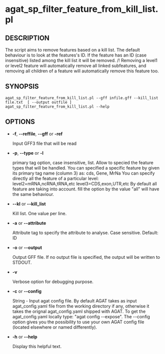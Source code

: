 # agat_sp_filter_feature_from_kill_list.pl

## DESCRIPTION

The script aims to remove features based on a kill list.
The default behaviour is to look at the features's ID. If the feature has an ID
(case insensitive) listed among the kill list it will be removed.
/! Removing a level1 or level2 feature will automatically remove all linked subfeatures, and
removing all children of a feature will automatically remove this feature too.

## SYNOPSIS

```
agat_sp_filter_feature_from_kill_list.pl --gff infile.gff --kill_list file.txt  [ --output outfile ]
agat_sp_filter_feature_from_kill_list.pl --help
```

## OPTIONS

- **-f**, **--reffile**, **--gff**  or **-ref**

    Input GFF3 file that will be read

- **-p**,  **--type** or  **-l**

    primary tag option, case insensitive, list. Allow to specied the feature types that will be handled.
    You can specified a specific feature by given its primary tag name (column 3) as: cds, Gene, MrNa
    You can specify directly all the feature of a particular level:
          level2=mRNA,ncRNA,tRNA,etc
          level3=CDS,exon,UTR,etc
    By default all feature are taking into account. fill the option by the value "all" will have the same behaviour.

- **--kl** or **--kill_list**

    Kill list. One value per line.

- **-a** or **--attribute**

    Attribute tag to specify the attribute to analyse. Case sensitive. Default: ID

- **-o** or **--output**

    Output GFF file.  If no output file is specified, the output will be
    written to STDOUT.

- **-v**

    Verbose option for debugging purpose.

- **-c** or **--config**

    String - Input agat config file. By default AGAT takes as input agat_config.yaml file from the working directory if any,
    otherwise it takes the orignal agat_config.yaml shipped with AGAT. To get the agat_config.yaml locally type: "agat config --expose".
    The --config option gives you the possibility to use your own AGAT config file (located elsewhere or named differently).

- **-h** or **--help**

    Display this helpful text.

